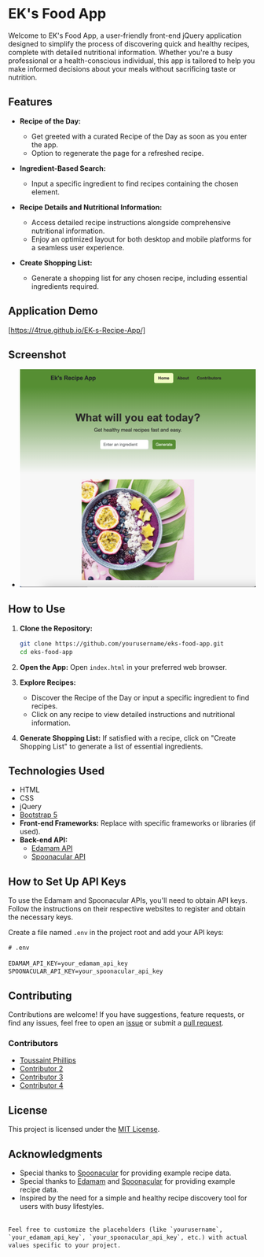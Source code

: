 # EK's Food App 

Welcome to EK's Food App, a user-friendly front-end jQuery application designed to simplify the process of discovering quick and healthy recipes, complete with detailed nutritional information. Whether you're a busy professional or a health-conscious individual, this app is tailored to help you make informed decisions about your meals without sacrificing taste or nutrition.

## Features

- **Recipe of the Day:**
  - Get greeted with a curated Recipe of the Day as soon as you enter the app.
  - Option to regenerate the page for a refreshed recipe.

- **Ingredient-Based Search:**
  - Input a specific ingredient to find recipes containing the chosen element.

- **Recipe Details and Nutritional Information:**
  - Access detailed recipe instructions alongside comprehensive nutritional information.
  - Enjoy an optimized layout for both desktop and mobile platforms for a seamless user experience.

- **Create Shopping List:**
  - Generate a shopping list for any chosen recipe, including essential ingredients required.


## Application Demo

[https://4true.github.io/EK-s-Recipe-App/]

## Screenshot

- ![Assets/images/Screenshot.png](Assets/images/Screenshot.png)
  
## How to Use

1. **Clone the Repository:**
   ```bash
   git clone https://github.com/yourusername/eks-food-app.git
   cd eks-food-app
   ```

2. **Open the App:**
   Open `index.html` in your preferred web browser.

3. **Explore Recipes:**
   - Discover the Recipe of the Day or input a specific ingredient to find recipes.
   - Click on any recipe to view detailed instructions and nutritional information.

4. **Generate Shopping List:**
   If satisfied with a recipe, click on "Create Shopping List" to generate a list of essential ingredients.

## Technologies Used

- HTML
- CSS
- jQuery
- [Bootstrap 5](https://getbootstrap.com/)
- **Front-end Frameworks:** Replace with specific frameworks or libraries (if used).
- **Back-end API:**
  - [Edamam API](https://developer.edamam.com/edamam-recipe-api)
  - [Spoonacular API](https://spoonacular.com/food-api)

## How to Set Up API Keys

To use the Edamam and Spoonacular APIs, you'll need to obtain API keys. Follow the instructions on their respective websites to register and obtain the necessary keys.

Create a file named `.env` in the project root and add your API keys:

```plaintext
# .env

EDAMAM_API_KEY=your_edamam_api_key
SPOONACULAR_API_KEY=your_spoonacular_api_key
```

## Contributing

Contributions are welcome! If you have suggestions, feature requests, or find any issues, feel free to open an [issue](https://github.com/yourusername/eks-food-app/issues) or submit a [pull request](https://github.com/4True/eks-food-app/pulls).

### Contributors

- [Toussaint Phillips](https://github.com/ToussaintPhillips)
- [Contributor 2](https://github.com/contributor2)
- [Contributor 3](https://github.com/contributor3)
- [Contributor 4](https://github.com/contributor4)

## License

This project is licensed under the [MIT License](LICENSE).

## Acknowledgments

- Special thanks to [Spoonacular](https://spoonacular.com/) for providing example recipe data.
- Special thanks to [Edamam](https://developer.edamam.com/edamam-recipe-api) and [Spoonacular](https://spoonacular.com/) for providing example recipe data.
- Inspired by the need for a simple and healthy recipe discovery tool for users with busy lifestyles.
```

Feel free to customize the placeholders (like `yourusername`, `your_edamam_api_key`, `your_spoonacular_api_key`, etc.) with actual values specific to your project.
